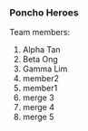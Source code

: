 ### Poncho Heroes
Team members:
1. Alpha Tan
2. Beta Ong
3. Gamma Lim
4. member2
5. member1
6. merge 3
7. merge 4
8. merge 5